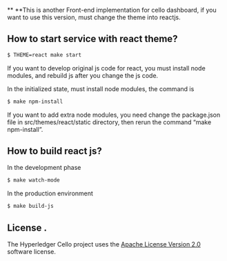 ** **This is another Front-end implementation for cello dashboard, if you want to use this version, must change the theme into reactjs. 

How to start service with react theme?
--------------------------------------

```sh
$ THEME=react make start
```

If you want to develop original js code for react, you must install node modules, and rebuild js after you change the js code.

In the initialized state, must install node modules, the command is

```sh
$ make npm-install
```

If you want to add extra node modules, you need change the package.json file in src/themes/react/static directory, then rerun the command “make npm-install”.

How to build react js?
----------------------

In the development phase

```sh
$ make watch-mode
```

In the production environment

```sh
$ make build-js
```

## License <a name="license"></a>.
The Hyperledger Cello project uses the [Apache License Version 2.0](LICENSE) software license.

